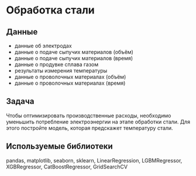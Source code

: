 # Обработка стали
## Данные
- данные об электродах
- данные о подаче сыпучих материалов (объём)
- данные о подаче сыпучих материалов (время)
- данные о продувке сплава газом
- результаты измерения температуры
- данные о проволочных материалах (объём)
- данные о проволочных материалах (время)
## Задача
Чтобы оптимизировать производственные расходы, необходимо уменьшить потребление электроэнергии на этапе обработки стали. Для этого постройте модель, которая предскажет температуру стали.
## Используемые библиотеки
pandas, matplotlib, seaborn, sklearn, LinearRegression, LGBMRegressor, XGBRegressor, CatBoostRegressor, GridSearchCV
